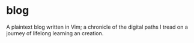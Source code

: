 # blog
A plaintext blog written in Vim; a chronicle of the digital paths I tread on a journey of lifelong learning an creation.
